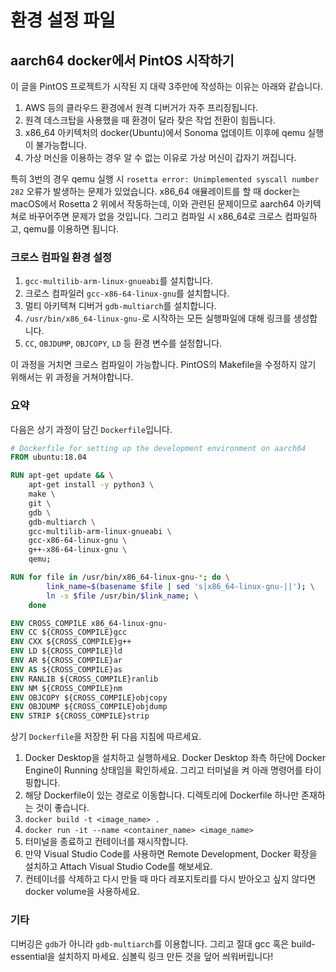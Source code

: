 # 환경 설정 파일
## aarch64 docker에서 PintOS 시작하기
이 글을 PintOS 프로젝트가 시작된 지 대략 3주만에 작성하는 이유는 아래와 같습니다.

1. AWS 등의 클라우드 환경에서 원격 디버거가 자주 프리징됩니다.
2. 원격 데스크탑을 사용했을 때 환경이 달라 잦은 작업 전환이 힘듭니다.
3. x86_64 아키텍처의 docker(Ubuntu)에서 Sonoma 업데이트 이후에 qemu 실행이 불가능합니다.
4. 가상 머신을 이용하는 경우 알 수 없는 이유로 가상 머신이 갑자기 꺼집니다.

특히 3번의 경우 qemu 실행 시 `rosetta error: Unimplemented syscall number 282` 오류가 발생하는 문제가 있었습니다. x86_64 애뮬레이트를 할 때 docker는 macOS에서 Rosetta 2 위에서 작동하는데, 이와 관련된 문제이므로 aarch64 아키텍쳐로 바꾸어주면 문제가 없을 것입니다. 그리고 컴파일 시 x86_64로 크로스 컴파일하고, qemu를 이용하면 됩니다.

### 크로스 컴파일 환경 설정
1. `gcc-multilib-arm-linux-gnueabi`를 설치합니다.
2. 크로스 컴파일러 `gcc-x86-64-linux-gnu`를 설치합니다.
3. 멀티 아키텍쳐 디버거 `gdb-multiarch`를 설치합니다.
4. `/usr/bin/x86_64-linux-gnu-`로 시작하는 모든 실행파일에 대해 링크를 생성합니다.
5. `CC`, `OBJDUMP`, `OBJCOPY`, `LD` 등 환경 변수를 설정합니다.

이 과정을 거치면 크로스 컴파일이 가능합니다. PintOS의 Makefile을 수정하지 않기 위해서는 위 과정을 거쳐야합니다. 

### 요약
다음은 상기 과정이 담긴 `Dockerfile`입니다.

``` dockerfile
# Dockerfile for setting up the development environment on aarch64
FROM ubuntu:18.04

RUN apt-get update && \
    apt-get install -y python3 \
    make \
    git \
    gdb \
    gdb-multiarch \
    gcc-multilib-arm-linux-gnueabi \
    gcc-x86-64-linux-gnu \
    g++-x86-64-linux-gnu \
    qemu;

RUN for file in /usr/bin/x86_64-linux-gnu-*; do \
        link_name=$(basename $file | sed 's|x86_64-linux-gnu-||'); \
        ln -s $file /usr/bin/$link_name; \
    done

ENV CROSS_COMPILE x86_64-linux-gnu-
ENV CC ${CROSS_COMPILE}gcc
ENV CXX ${CROSS_COMPILE}g++
ENV LD ${CROSS_COMPILE}ld
ENV AR ${CROSS_COMPILE}ar
ENV AS ${CROSS_COMPILE}as
ENV RANLIB ${CROSS_COMPILE}ranlib
ENV NM ${CROSS_COMPILE}nm
ENV OBJCOPY ${CROSS_COMPILE}objcopy
ENV OBJDUMP ${CROSS_COMPILE}objdump
ENV STRIP ${CROSS_COMPILE}strip
```

상기 `Dockerfile`을 저장한 뒤 다음 지침에 따르세요.

1. Docker Desktop을 설치하고 실행하세요. Docker Desktop 좌측 하단에 Docker Engine이 Running 상태임을 확인하세요. 그리고 터미널을 켜 아래 명령어를 타이핑합니다.
2. 해당 Dockerfile이 있는 경로로 이동합니다. 디렉토리에 Dockerfile 하나만 존재하는 것이 좋습니다.
3. `docker build -t <image_name> .`
4. `docker run -it --name <container_name> <image_name>`
5. 터미널을 종료하고 컨테이너를 재시작합니다.
6. 만약 Visual Studio Code를 사용하면 Remote Development, Docker 확장을 설치하고 Attach Visual Studio Code를 해보세요.
7. 컨테이너를 삭제하고 다시 만들 때 마다 레포지토리를 다시 받아오고 싶지 않다면 docker volume을 사용하세요.

### 기타
디버깅은 `gdb`가 아니라 `gdb-multiarch`를 이용합니다. 그리고 절대 gcc 혹은 build-essential을 설치하지 마세요. 심볼릭 링크 만든 것을 덮어 씌워버립니다!
